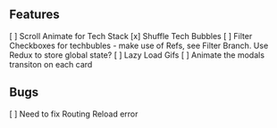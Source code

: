 ## Features 
[ ] Scroll Animate for Tech Stack 
[x] Shuffle Tech Bubbles 
[ ] Filter Checkboxes for techbubles - make use of Refs, see Filter Branch. Use Redux to store global state? 
[ ] Lazy Load Gifs 
[ ] Animate the modals transiton on each card

## Bugs 
[ ] Need to fix Routing Reload error
